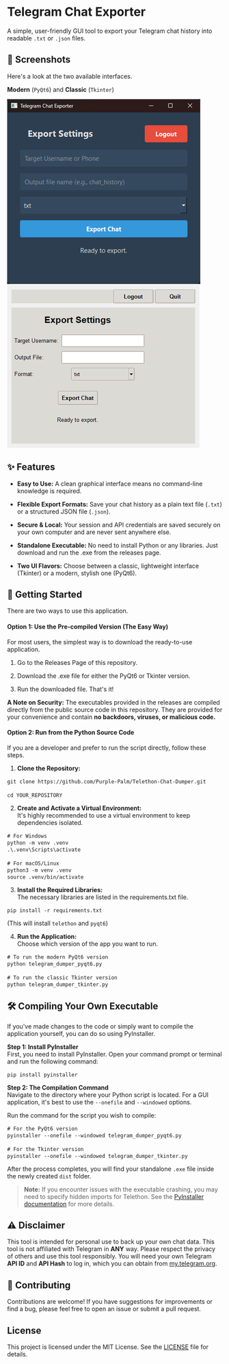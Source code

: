 # Telegram Chat Exporter

A simple, user-friendly GUI tool to export your Telegram chat history into readable `.txt` or `.json` files.

## 📸 Screenshots
Here's a look at the two available interfaces.


**Modern** (`PyQt6`)                       and                           	**Classic** (`Tkinter`)

![PyQt6](https://github.com/Purple-Palm/Telethon-Chat-Dumper/blob/6dba5b8e138f4ff67219a3d0b34c7d4a68106dca/assets/images/python_OXixIzD0xd.png)![Tkinter](https://github.com/Purple-Palm/Telethon-Chat-Dumper/blob/6dba5b8e138f4ff67219a3d0b34c7d4a68106dca/assets/images/python_S2uDkJ35jT.png)

## ✨ Features
* **Easy to Use:** A clean graphical interface means no command-line knowledge is required.

* **Flexible Export Formats:** Save your chat history as a plain text file (`.txt`) or a structured JSON file (`.json`).

* **Secure & Local:** Your session and API credentials are saved securely on your own computer and are never sent anywhere else.

* **Standalone Executable:** No need to install Python or any libraries. Just download and run the .exe from the releases page.

* **Two UI Flavors:** Choose between a classic, lightweight interface (Tkinter) or a modern, stylish one (PyQt6).

## 🚀 Getting Started
There are two ways to use this application.

#### Option 1: Use the Pre-compiled Version (The Easy Way)
For most users, the simplest way is to download the ready-to-use application.

1. Go to the Releases Page of this repository.

2. Download the .exe file for either the PyQt6 or Tkinter version.

3. Run the downloaded file. That's it!

**A Note on Security:** The executables provided in the releases are compiled directly from the public source code in this repository. They are provided for your convenience and contain **no backdoors, viruses, or malicious code.**

#### Option 2: Run from the Python Source Code
If you are a developer and prefer to run the script directly, follow these steps.

1. **Clone the Repository:**

```
git clone https://github.com/Purple-Palm/Telethon-Chat-Dumper.git

cd YOUR_REPOSITORY
```

2. **Create and Activate a Virtual Environment:**<br/>
It's highly recommended to use a virtual environment to keep dependencies isolated.
```
# For Windows
python -m venv .venv
.\.venv\Scripts\activate

# For macOS/Linux
python3 -m venv .venv
source .venv/bin/activate
```
3. **Install the Required Libraries:**<br/>
The necessary libraries are listed in the requirements.txt file.
```
pip install -r requirements.txt
```
(This will install `telethon` and `pyqt6`)

4. **Run the Application:**<br/>
Choose which version of the app you want to run.
```
# To run the modern PyQt6 version
python telegram_dumper_pyqt6.py

# To run the classic Tkinter version
python telegram_dumper_tkinter.py
```
## 🛠️ Compiling Your Own Executable
If you've made changes to the code or simply want to compile the application yourself, you can do so using PyInstaller.

**Step 1: Install PyInstaller**<br/>
First, you need to install PyInstaller. Open your command prompt or terminal and run the following command:
```
pip install pyinstaller
```
**Step 2: The Compilation Command**<br/>
Navigate to the directory where your Python script is located. For a GUI application, it's best to use the `--onefile` and `--windowed` options.

Run the command for the script you wish to compile:
```
# For the PyQt6 version
pyinstaller --onefile --windowed telegram_dumper_pyqt6.py

# For the Tkinter version
pyinstaller --onefile --windowed telegram_dumper_tkinter.py
```
After the process completes, you will find your standalone `.exe` file inside the newly created `dist` folder.

>  **Note:** If you encounter issues with the executable crashing, you may need to specify hidden imports for Telethon. See the [PyInstaller documentation](https://pyinstaller.org/en/stable/usage.html) for more details.

## ⚠️ Disclaimer
This tool is intended for personal use to back up your own chat data. This tool is not affiliated with Telegram in **ANY** way. Please respect the privacy of others and use this tool responsibly. You will need your own Telegram **API ID** and **API Hash** to log in, which you can obtain from [my.telegram.org](https://my.telegram.org/auth).

## 🤝 Contributing
Contributions are welcome! If you have suggestions for improvements or find a bug, please feel free to open an issue or submit a pull request.

## License
This project is licensed under the MIT License. See the [LICENSE](https://github.com/Purple-Palm/Telethon-Chat-Dumper/blob/7ab0df5948bbd4674eac4c976340504287d1dab3/LICENSE) file for details.
